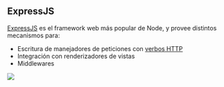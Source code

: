 ## ExpressJS
[ExpressJS](https://expressjs.com/es/) es el framework web más popular de Node, y provee distintos mecanismos para:

<div class="grid grid-cols-2 gap-10">
<div class="mt-10">

   - Escritura de manejadores de peticiones con [verbos HTTP](https://codigofacilito.com/articulos/rails-verbos-http)
   - Integración con renderizadores de vistas
   - Middlewares

</div>

<img src="https://cdn.icon-icons.com/icons2/2699/PNG/512/expressjs_logo_icon_169185.png" class="w-64 p-6 bg-white/90 mt-10 rounded-md object-contain"/>

</div>